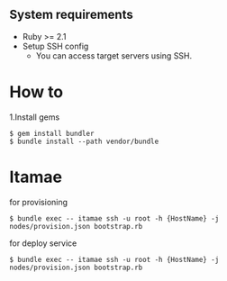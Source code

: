 ## System requirements
- Ruby >= 2.1
- Setup SSH config
	- You can access target servers using SSH.

# How to
1.Install gems

```
$ gem install bundler
$ bundle install --path vendor/bundle
```

# Itamae
for provisioning

```
$ bundle exec -- itamae ssh -u root -h {HostName} -j nodes/provision.json bootstrap.rb
```

for deploy service
```
$ bundle exec -- itamae ssh -u root -h {HostName} -j nodes/provision.json bootstrap.rb
```
